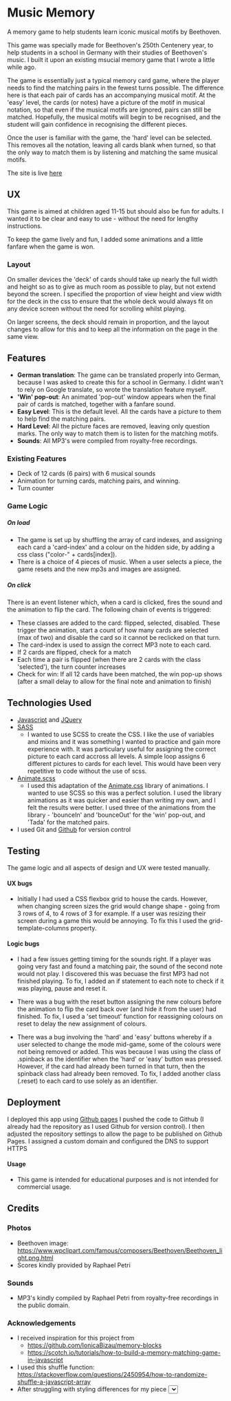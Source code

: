 # Music Memory
A memory game to help students learn iconic musical motifs by Beethoven. 

This game was specially made for Beethoven's 250th Centenery year, to help students in a school in Germany with their studies of Beethoven's music. I built it upon an existing msucial memory game that I wrote a little while ago.

The game is essentially just a typical memory card game, where the player needs to find the matching pairs in the fewest turns possible. The difference here is that each pair of cards has an accompanying musical motif. At the 'easy' level, the cards (or notes) have a picture of the motif in musical notation, so that even if the musical motifs are ignored, pairs can still be matched. Hopefully, the musical motifs will begin to be recognised, and the student will gain confidence in recognising the different pieces.

Once the user is familiar with the game, the 'hard' level can be selected. This removes all the notation, leaving all cards blank when turned, so that the only way to match them is by listening and matching the same musical motifs.

The site is live [here](http://beethoven-music-memory.co.uk/)

## UX
This game is aimed at children aged 11-15 but should also be fun for adults. I wanted it to be clear and easy to use - without the need for lengthy instructions.

To keep the game lively and fun, I added some animations and a little fanfare when the game is won.

### Layout

On smaller devices the 'deck' of cards should take up nearly the full width and height so as to give as much room as possible to play, but not extend beyond the screen. I specified the proportion of view height and view width for the deck in the css to ensure that the whole deck would always fit on any device screen without the need for scrolling whilst playing.

On larger screens, the deck should remain in proportion, and the layout changes to allow for this and to keep all the information on the page in the same view.

## Features

- **German translation**: The game can be translated properly into German, because I was asked to create this for a school in Germany. I didnt wan't to rely on Google translate, so wrote the translation feature myself.
- **'Win' pop-out**: An animated 'pop-out' window appears when the final pair of cards is matched, together with a fanfare sound.
- **Easy Level**: This is the default level. All the cards have a picture to them to help find the matching pairs.
- **Hard Level**: All the picture faces are removed, leaving only question marks. The only way to match them is to listen for the matching motifs.
- **Sounds**: All MP3's were compiled from royalty-free recordings.
 
### Existing Features
- Deck of 12 cards (6 pairs) with 6 musical sounds
- Animation for turning cards, matching pairs, and winning.
- Turn counter


### Game Logic
##### On load
 - The game is set up by shuffling the array of card indexes, and assigning each card a 'card-index' and a colour on the hidden side, by adding a css class ("color-" + cards[index]).
 - There is a choice of 4 pieces of music. When a user selects a piece, the game resets and the new mp3s and images are assigned. 

##### On click
 There is an event listener which, when a card is clicked, fires the sound and the animation to flip the card. The following chain of events is triggered:
- These classes are added to the card: flipped, selected, disabled. These trigger the animation, start a count of how many cards are selected (max of two) and disable the card so it cannot be reclicked on that turn.
- The card-index is used to assign the correct MP3 note to each card.
- If 2 cards are flipped, check for a match
- Each time a pair is flipped (when there are 2 cards with the class 'selected'), the turn counter increases
- Check for win: If all 12 cards have been matched, the win pop-up shows (after a small delay to allow for the final note and animation to finish)


## Technologies Used

- [Javascript](https://www.javascript.com/) and [JQuery](https://www.jquery.com/) 
- [SASS](https://sass-lang.com/)  
    - I wanted to use SCSS to create the CSS. I like the use of variables and mixins and it was something I wanted to practice and gain more experience with. It was particulary useful for assigning the correct picture to each card accross all levels. A simple loop assigns 6 different pictures to cards for each level. This would have been very repetitive to code without the use of scss.
- [Animate.scss](http://geoffgraham.me/animate-scss/)  
    - I used this adaptation of the [Animate.css](https://daneden.github.io/animate.css/) library of animations. I wanted to use SCSS so this was a perfect solution. I used the library animations as it was quicker and easier than writing my own, and I felt the results were better. I used three of the animations from the library - 'bounceIn' and 'bounceOut' for the 'win' pop-out, and 'Tada' for the matched pairs.
- I used Git and [Github](https://github.com/) for version control

## Testing

The game logic and all aspects of design and UX were tested manually. 

#### UX bugs
- Initially I had used a CSS flexbox grid to house the cards. However, when changing screen sizes the grid would change shape - going from 3 rows of 4, to 4 rows of 3 for example. If a user was resizing their screen during a game this would be annoying. To fix this I used the grid-template-columns property.

#### Logic bugs

- I had a few issues getting timing for the sounds right. If a player was going very fast and found a matching pair, the sound of the second note would not play. I discovered this was becuase the first MP3 had not finished playing. To fix, I added an if statement to each note to check if it was playing, pause and reset it.

- There was a bug with the reset button assigning the new colours before the animation to flip the card back over (and hide it from the user) had finished. To fix, I used a 'set timeout' function for reassigning colours on reset to delay the new assignment of colours.

- There was a bug involving the 'hard' and 'easy' buttons whereby if a user selected to change the mode mid-game, some of the colours were not being removed or added. This was because I was using the class of .spinback as the identifier when the 'hard' or 'easy' button was pressed. However, if the card had already been turned in that turn, then the spinback class had already been removed. To fix, I added another class (.reset) to each card to use solely as an identifier. 
## Deployment

I deployed this app using [Github pages](https://pages.github.com/)
I pushed the code to Github (I already had the repository as I used Github for version control). I then adjusted the repository settings to allow the page to be published on Github Pages. I assigned a custom domain and configured the DNS to support HTTPS

#### Usage

- This game is intended for educational purposes and is not intended for commercial usage. 

## Credits

### Photos
- Beethoven image: https://www.wpclipart.com/famous/composers/Beethoven/Beethoven_light.png.html
- Scores kindly provided by Raphael Petri

### Sounds
- MP3's kindly compiled by Raphael Petri from royalty-free recordings in the public domain.

### Acknowledgements

- I received inspiration for this project from
    - https://github.com/IonicaBizau/memory-blocks
    - https://scotch.io/tutorials/how-to-build-a-memory-matching-game-in-javascript
- I used this shuffle function: https://stackoverflow.com/questions/2450954/how-to-randomize-shuffle-a-javascript-array  
- After struggling with styling differences for my piece <select> element, I came across [this](https://www.filamentgroup.com/lab/select-css.html/) and adapted it for my own use, to ensure the dropdown is styled consistently across browsers. (I'm looking at you Firefox...)  


